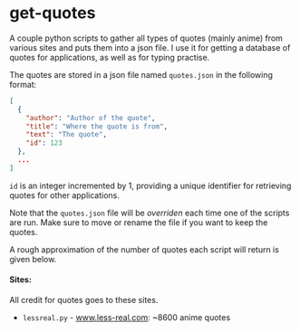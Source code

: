 # get-quotes

A couple python scripts to gather all types of quotes (mainly anime) from various sites and puts them into a json file. I use it for getting a database of quotes for applications, as well as for typing practise.

The quotes are stored in a json file named `quotes.json` in the following format:

```json
[
  {
    "author": "Author of the quote",
    "title": "Where the quote is from",
    "text": "The quote",
    "id": 123
  },
  ...
]
```

`id` is an integer incremented by 1, providing a unique identifier for retrieving quotes for other applications.

Note that the `quotes.json` file will be *overriden* each time one of the scripts are run. Make sure to move or rename the file if you want to keep the quotes.

A rough approximation of the number of quotes each script will return is given below.

#### Sites:

All credit for quotes goes to these sites.

- `lessreal.py` - www.less-real.com: ~8600 anime quotes

